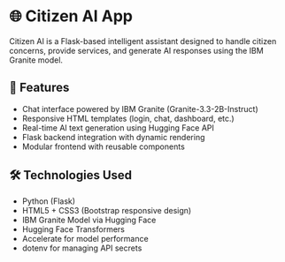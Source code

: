 # 🌐 Citizen AI App

Citizen AI is a Flask-based intelligent assistant designed to handle citizen concerns, provide services, and generate AI responses using the IBM Granite model.

## 🚀 Features

* Chat interface powered by IBM Granite (Granite-3.3-2B-Instruct)
* Responsive HTML templates (login, chat, dashboard, etc.)
* Real-time AI text generation using Hugging Face API
* Flask backend integration with dynamic rendering
* Modular frontend with reusable components

## 🛠 Technologies Used

* Python (Flask)
* HTML5 + CSS3 (Bootstrap responsive design)
* IBM Granite Model via Hugging Face
* Hugging Face Transformers
* Accelerate for model performance
* dotenv for managing API secrets
